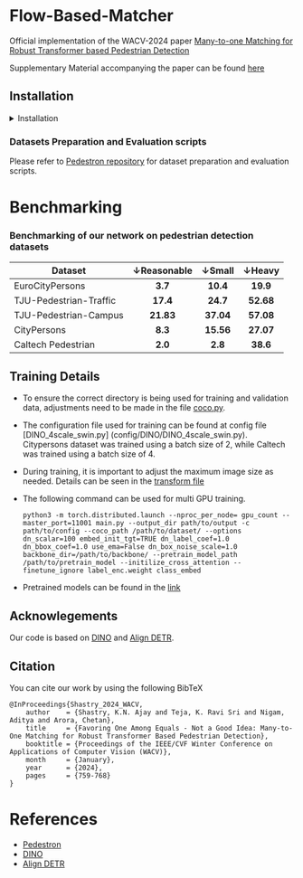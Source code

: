 # Flow-Based-Matcher

Official implementation of the WACV-2024 paper [Many-to-one Matching for Robust Transformer based Pedestrian Detection](https://openaccess.thecvf.com/content/WACV2024/papers/Shastry_Favoring_One_Among_Equals_-_Not_a_Good_Idea_Many-to-One_WACV_2024_paper.pdf)

Supplementary Material accompanying the paper can be found [here](https://openaccess.thecvf.com/content/WACV2024/supplemental/Shastry_Favoring_One_Among_WACV_2024_supplemental.pdf)

## Installation

<details>
  <summary>Installation</summary>
  
  We use the similar instructions as mentioned in the 
  [base repository](https://github.com/IDEA-Research/DINO).

   1. Clone this repo
   ```sh
   git clone https://github.com/ajayshastry08/Flow-Based-Matcher
   cd Flow-Based-Matcher
   ```

   2. Install Pytorch and all other required packages

      You can directly create a conda environment with all required packages by running the following command
   ```
   sh install_environment.sh
   ```

   3. Compiling CUDA operators
   ```sh
   cd models/dino/ops
   python setup.py build install
   # unit test (should see all checking is True)
   python test.py
   cd ../../..
   ```
</details> 

### Datasets Preparation and Evaluation scripts
Please refer to [Pedestron repository](https://github.com/hasanirtiza/Pedestron) for dataset preparation and evaluation scripts.

# Benchmarking 
### Benchmarking of our network on pedestrian detection datasets
| Dataset            | &#8595;Reasonable |  &#8595;Small   |  &#8595;Heavy   | 
|--------------------|:----------:|:--------:|:--------:|
| EuroCityPersons        |  **3.7**   | **10.4** | **19.9** |  
| TJU-Pedestrian-Traffic        |  **17.4**   | **24.7** | **52.68** |  
| TJU-Pedestrian-Campus        |  **21.83**   | **37.04** | **57.08** |  
| CityPersons        |  **8.3**   | **15.56** | **27.07** |  
| Caltech Pedestrian |  **2.0**   | **2.8**  | **38.6** |

## Training Details
* To ensure the correct directory is being used for training and validation data, adjustments need to be made in the file [coco.py](datasets/coco.py).
* The configuration file used for training can be found at config file [DINO_4scale_swin.py] (config/DINO/DINO_4scale_swin.py). Citypersons dataset was trained using a batch size of 2, while Caltech was trained using a batch size of 4.
* During training, it is important to adjust the maximum image size as needed. Details can be seen in the [transform file](config/DINO/coco_transformer.py)

* The following command can be used for multi GPU training.
  ```shell 
  python3 -m torch.distributed.launch --nproc_per_node= gpu_count --master_port=11001 main.py --output_dir path/to/output -c path/to/config --coco_path /path/to/dataset/ --options dn_scalar=100 embed_init_tgt=TRUE dn_label_coef=1.0 dn_bbox_coef=1.0 use_ema=False dn_box_noise_scale=1.0 backbone_dir=/path/to/backbone/ --pretrain_model_path /path/to/pretrain_model --initilize_cross_attention --finetune_ignore label_enc.weight class_embed 
  ```
* Pretrained models can be found in the [link](https://csciitd-my.sharepoint.com/:f:/g/personal/csy217547_iitd_ac_in/EmdVcSY-S2VBqC2E2FEp_7oBs3rxFnwPzuU7V0ZJNvkogw?e=IMM2XT)

## Acknowlegements

Our code is based on [DINO](https://github.com/IDEA-Research/DINO) and [Align DETR](https://github.com/FelixCaae/AlignDETR).

## Citation

You can cite our work by using the following BibTeX
```
@InProceedings{Shastry_2024_WACV,
    author    = {Shastry, K.N. Ajay and Teja, K. Ravi Sri and Nigam, Aditya and Arora, Chetan},
    title     = {Favoring One Among Equals - Not a Good Idea: Many-to-One Matching for Robust Transformer Based Pedestrian Detection},
    booktitle = {Proceedings of the IEEE/CVF Winter Conference on Applications of Computer Vision (WACV)},
    month     = {January},
    year      = {2024},
    pages     = {759-768}
}
```

# References

* [Pedestron](https://openaccess.thecvf.com/content/CVPR2021/papers/Hasan_Generalizable_Pedestrian_Detection_The_Elephant_in_the_Room_CVPR_2021_paper.pdf)
* [DINO](https://arxiv.org/pdf/2203.03605.pdf)
* [Align DETR](https://arxiv.org/abs/2304.07527)
